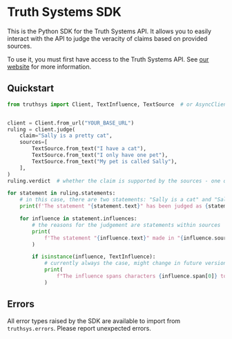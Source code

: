 # Truth Systems SDK

This is the Python SDK for the Truth Systems API. It allows you to easily interact with the API to judge the veracity of claims based on provided sources.

To use it, you must first have access to the Truth Systems API. See [our website](https://www.truthsystems.ai/) for more information.

## Quickstart

```python
from truthsys import Client, TextInfluence, TextSource  # or AsyncClient if you like


client = Client.from_url("YOUR_BASE_URL")
ruling = client.judge(
    claim="Sally is a pretty cat",
    sources=[
        TextSource.from_text("I have a cat"),
        TextSource.from_text("I only have one pet"),
        TextSource.from_text("My pet is called Sally"),
    ],
)
ruling.verdict  # whether the claim is supported by the sources - one of "SUPPORTED", "UNSUPPORTED", "CONTRADICTED"

for statement in ruling.statements:
    # in this case, there are two statements: "Sally is a cat" and "Sally is pretty"
    print(f'The statement "{statement.text}" has been judged as {statement.verdict}')

    for influence in statement.influences:
        # the reasons for the judgement are statements within sources
        print(
            f'The statement "{influence.text}" made in "{influence.source}" influenced this judgement'
        )

        if isinstance(influence, TextInfluence):
            # currently always the case, might change in future versions
            print(
                f"The influence spans characters {influence.span[0]} to {influence.span[1]}"
            )
```

## Errors

All error types raised by the SDK are available to import from `truthsys.errors`. Please report unexpected errors.
